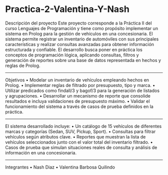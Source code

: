 # Practica-2-Valentina-Y-Nash

 Descripción del proyecto
Este proyecto corresponde a la Práctica II del curso Lenguajes de Programación y tiene como propósito implementar un sistema en Prolog para la gestión de vehículos en una concesionaria.
El sistema permite registrar un inventario de automóviles con sus principales características y realizar consultas avanzadas para obtener información estructurada y confiable.
El desarrollo busca poner en práctica los conceptos de programación lógica, aplicando consultas, filtros y generación de reportes sobre una base de datos representada en hechos y reglas de Prolog.
______________


Objetivos
•	Modelar un inventario de vehículos empleando hechos en Prolog.
•	Implementar reglas de filtrado por presupuesto, tipo y marca.
•	Utilizar predicados como findall/3 y bagof/3 para la generación de listados y agrupaciones.
•	Desarrollar un mecanismo de reporte que consolide resultados e incluya validaciones de presupuesto máximo.
•	Validar el funcionamiento del sistema a través de casos de prueba definidos en la práctica.
______________
El sistema desarrollado incluye:
•	Un catálogo de 15 vehículos de diferentes marcas y categorías (Sedan, SUV, Pickup, Sport).
•	Consultas para filtrar vehículos según atributos clave.
•	Reportes que muestran la lista de vehículos seleccionados junto con el valor total del inventario filtrado.
•	Casos de prueba que simulan situaciones reales de consulta y análisis de información en una concesionaria.
______________
Integrantes
•	Nash Diaz 
•	Valentina Barbosa Quilindo
